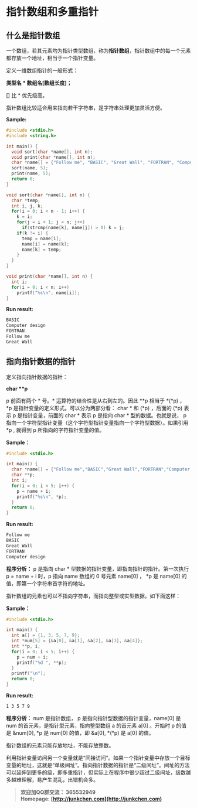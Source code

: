# **指针数组和多重指针** #

## **什么是指针数组** ##

一个数组，若其元素均为指针类型数组，称为**指针数组**，指针数组中的每一个元素都存放一个地址，相当于一个指针变量。  

定义一维数组指针的一般形式：  

**类型名 \* 数组名[数组长度]；**  

[] 比 \* 优先级高。  

指针数组比较适合用来指向若干字符串，是字符串处理更加灵活方便。  

**Sample:**

```c
#include <stdio.h>
#include <string.h>

int main() {
  void sort(char *name[], int n);
  void print(char *name[], int n);
  char *name[] = {"Follow me", "BASIC", "Great Wall", "FORTRAN", "Computer design"};
  sort(name, 5);
  print(name, 5);
  return 0;
}

void sort(char *name[], int n) {
  char *temp;
  int i, j, k;
  for(i = 0; i < n - 1; i++) {
    k = i;
    for(j = i + 1; j < n; j++)
      if(strcmp(name[k], name[j]) > 0) k = j;
    if(k != i) {
      temp = name[i];
      name[i] = name[k];
      name[k] = temp;
    }
  }
}

void print(char *name[], int n) {
  int i;
  for(i = 0; i < n; i++)
    printf("%s\n", name[i]);
}
```

**Run result:**

```txt
BASIC
Computer design
FORTRAN
Follow me
Great Wall
```

## **指向指针数据的指针** ##

定义指向指针数据的指针：  

**char  \*\*p**  

p 前面有两个 \* 号。\* 运算符的结合性是从右到左的。因此 \*\*p 相当于 \*(*p) ， \*p 是指针变量的定义形式。可以分为两部分看： char \* 和 (\*p) ，后面的 (\*p) 表示 p 是指针变量，前面的 char \* 表示 p 是指向 char \* 型的数据。也就是说， p 指向一个字符型指针变量（这个字符型指针变量指向一个字符型数据）。如果引用 \*p , 就得到 p 所指向的字符指针变量的值。  

**Sample：**  

```c
#include <stdio.h>

int main() {
  char *name[] = {"Follow me","BASIC","Great Wall","FORTRAN","Computer design"};
  char **p;
  int i;
  for(i = 0; i < 5; i++) {
    p = name + i;
    printf("%s\n", *p);
  }
  return 0;
}
```

**Run result:**  

```txt
Follow me
BASIC
Great Wall
FORTRAN
Computer design
```

**程序分析：** p 是指向 char \* 型数据的指针变量，即指向指针的指针。第一次执行 p = name + i 时，p 指向 name 数组的 0 号元素 name[0] ， \*p 是 name[0] 的值，即第一个字符串首字符的地址。  

指针数组的元素也可以不指向字符串，而指向整型或实型数据。如下面这样：  

**Sample：**  

```c
#include <stdio.h>

int main() {
  int a[] = {1, 3, 5, 7, 9};
  int *num[5] = {&a[0], &a[1], &a[2], &a[3], &a[4]};
  int **p, i;
  for(i = 0; i < 5; i++) {
    p = num + i;
    printf("%d ", **p);
  }
  printf("\n");
  return 0;
}
```

**Run result:**  

```txt
1 3 5 7 9
```

**程序分析：** num 是指针数组， p 是指向指针型数据的指针变量，name[0] 是 num 的首元素，是指针型元素，指向整型数组 a 的首元素 a[0] 。开始时 p 的值是 &num[0], \*p 是 num[0] 的值，即 &a[0], \*(\*p) 是 a[0] 的值。  

指针数组的元素只能存放地址，不能存放整数。  

利用指针变量访问另一个变量就是“间接访问”。如果一个指针变量中存放一个目标变量的地址，这就是“单级间址”。指向指针数据的指针是“二级间址”。间址的方法可以延伸到更多的级，即多重指针，但实际上在程序中很少超过二级间址，级数越多越难理解，易产生混乱，出错机会多。  

> **欢迎加QQ群交流： 365532949**  
**Homepage: [http://junkchen.com](http://junkchen.com)**  
